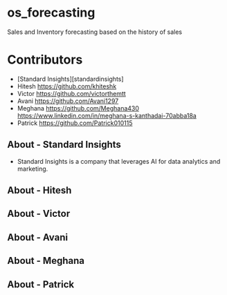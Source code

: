 # os_forecasting
Sales and Inventory forecasting based on the history of sales

# Contributors 

- [Standard Insights][standardinsights]
- Hitesh https://github.com/khiteshk
- Victor https://github.com/victorthemtt
- Avani https://github.com/Avani1297
- Meghana https://github.com/Meghana430 https://www.linkedin.com/in/meghana-s-kanthadai-70abba18a
- Patrick  https://github.com/Patrick010115

## About - Standard Insights
- Standard Insights is a company that leverages AI for data analytics and marketing.
## About - Hitesh
## About - Victor
## About - Avani
## About - Meghana
## About - Patrick
